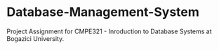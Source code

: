 # Database-Management-System
Project Assignment for CMPE321 - Inroduction to Database Systems at Bogazici University.

